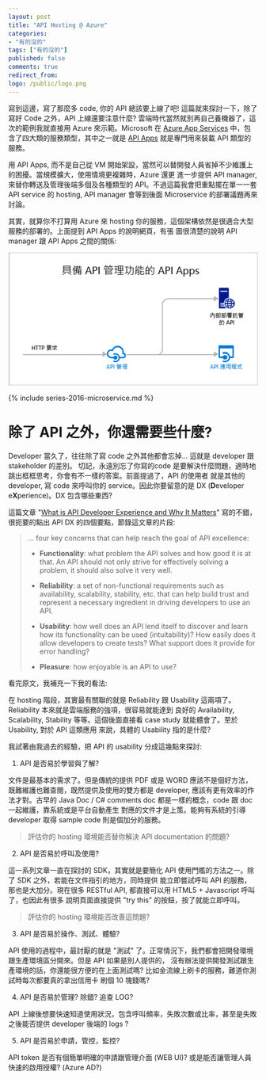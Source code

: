 ```yaml
---
layout: post
title: "API Hosting @ Azure"
categories:
- "有的沒的"
tags: ["有的沒的"]
published: false
comments: true
redirect_from:
logo: /public/logo.png
---
```


寫到這邊，寫了那麼多 code, 你的 API 總該要上線了吧! 這篇就來探討一下，除了寫好 Code 之外，API 上線還要注意什麼? 
雲端時代當然就別再自己養機器了，這次的範例我就直接用 Azure 來示範。Microsoft 在 [Azure App Services](https://azure.microsoft.com/zh-tw/documentation/articles/app-service-value-prop-what-is/)
中，包含了四大類的服務類型，其中之一就是 [API Apps](https://azure.microsoft.com/zh-tw/documentation/articles/app-service-api-apps-why-best-platform/)
就是專門用來裝載 API 類型的服務。

<!--more-->

用 API Apps, 而不是自己從 VM 開始架設，當然可以替開發人員省掉不少維護上的困擾。當規模擴大，使用情境更複雜時，Azure 還更
進一步提供 API manager, 來替你轉送及管理後端多個及各種類型的 API。不過這篇我會把重點擺在單一一套 API service 的 hosting,
API manager 會等到後面 Microservice 的部署議題再來討論。

其實，就算你不打算用 Azure 來 hosting 你的服務，這個架構依然是很適合大型服務的部署的。上面提到 API Apps 的說明網頁，有張
圖很清楚的說明 API manager 跟 API Apps 之間的關係:

![API Apps v.s. API Manager](/wp-content/uploads/2016/11/apisdk04-apia-apim.png)


{% include series-2016-microservice.md %}


# 除了 API 之外，你還需要些什麼?

Developer 當久了，往往除了寫 code 之外其他都會忘掉... 這就是 developer 跟 stakeholder 的差別。
切記，永遠別忘了你寫的code 是要解決什麼問題，適時地跳出框框思考，你會有不一樣的答案。前面提過了，API 的使用者
就是其他的 developer, 寫 code 來呼叫你的 service。因此你要留意的是 DX (**D**eveloper e**X**perience)。DX 包含哪些東西? 

這篇文章 "[What is API Developer Experience and Why It Matters](https://www.infoq.com/news/2015/10/api-developer-experience#.WBtTAul_ScU.facebook)" 
寫的不錯，很扼要的點出 API DX 的四個要點，節錄這文章的片段:

> ... four key concerns that can help reach the goal of API excellence:
>
> * **Functionality**:
> what problem the API solves and how good it is at that. An API should not only strive for effectively solving a problem, it should also solve it very well.
> 
> * **Reliability**:
> a set of non-functional requirements such as availability, scalability, stability, etc. that can help build trust and represent a necessary ingredient in driving developers to use an API.
> 
> * **Usability**:
> how well does an API lend itself to discover and learn how its functionality can be used (intuitability)? How easily does it allow developers to create tests? What support does it provide for error handling?
> 
> * **Pleasure**:
> how enjoyable is an API to use?

看完原文，我補充一下我的看法:

在 hosting 階段，其實最有關聯的就是 Reliability 跟 Usability 這兩項了。Reliability 本來就是雲端服務的強項，很容易就能達到
良好的 Availability, Scalability, Stability 等等。這個後面直接看 case study 就能體會了。至於 Usability, 對於 API 這類應用
來說，具體的 Usability 指的是什麼? 

我試著由我過去的經驗，把 API 的 usability 分成這幾點來探討:

1. API 是否易於學習與了解?  

文件是最基本的需求了。但是傳統的提供 PDF 或是 WORD 應該不是個好方法，既難維護也難查閱，既然提供及使用的雙方都是 developer,
應該有更有效率的作法才對。古早的 Java Doc / C# comments doc 都是一樣的概念，code 跟 doc 一起維護，靠系統或是平台自動產生
對應的文件才是上策。能夠有系統的引導 developer 取得 sample code 則是個加分的服務。

> 評估你的 hosting 環境能否替你解決 API documentation 的問題?

2. API 是否易於呼叫及使用?

這一系列文章一直在探討的 SDK，其實就是要簡化 API 使用門檻的方法之一。除了 SDK 之外，若能在文件指引的地方，同時提供
能立即嘗試呼叫 API 的服務，那也是大加分。現在很多 RESTful API, 都直接可以用 HTML5 + Javascript 呼叫了，也因此有很多
說明頁面直接提供 "try this" 的按鈕，按了就能立即呼叫。

> 評估你的 hosting 環境能否改善這問題?

3. API 是否易於操作、測試、體驗?

API 使用的過程中，最討厭的就是 "測試" 了。正常情況下，我們都會把開發環境跟生產環境區分開來。但是 API 如果是別人提供的，
沒有辦法提供開發測試跟生產環境的話，你還能很方便的在上面測試嗎? 比如金流線上刷卡的服務，難道你測試時每次都要真的拿出信用卡
刷個 10 塊錢嗎?

> 

4. API 是否易於管理? 除錯? 追查 LOG? 

API 上線後想要快速知道使用狀況，包含呼叫頻率，失敗次數或比率，甚至是失敗之後能否提供 developer 後端的 logs ?

5. API 是否易於申請，管控，監控? 

API token 是否有個簡單明確的申請跟管理介面 (WEB UI)? 或是能否讓管理人員快速的啟用授權? (Azure AD?)

